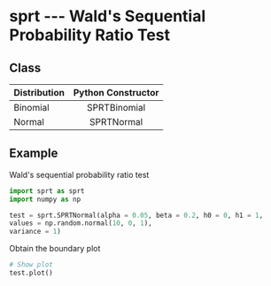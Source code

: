 sprt --- Wald's Sequential Probability Ratio Test
=========================

Class
-----------------

| Distribution  | Python Constructor | 
| ------------- |:-------------:| 
| Binomial      | SPRTBinomial  | 
| Normal        | SPRTNormal    | 

Example
-----------

Wald's sequential probability ratio test
```python
import sprt as sprt
import numpy as np

test = sprt.SPRTNormal(alpha = 0.05, beta = 0.2, h0 = 0, h1 = 1, 
values = np.random.normal(10, 0, 1), 
variance = 1)
```
Obtain the boundary plot
```python
# Show plot
test.plot()
```
